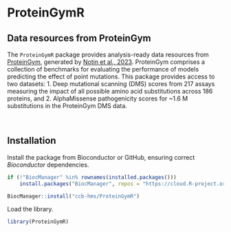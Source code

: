 # ProteinGymR

## Data resources from ProteinGym

The `ProteinGymR` package provides analysis-ready data resources from 
[ProteinGym](https://proteingym.org), generated by [Notin et al., 
2023](https://proceedings.neurips.cc/paper_files/paper/2023/hash/cac723e5ff29f65e3fcbb0739ae91bee-Abstract-Datasets_and_Benchmarks.html). ProteinGym 
comprises a collection of benchmarks for evaluating the performance of models 
predicting the effect of point mutations. This package provides access to two 
datasets: 1. Deep mutational scanning (DMS) scores from 217 assays measuring
the impact of all possible amino acid substitutions across 186 proteins, and 2.
AlphaMissense pathogenicity scores for ~1.6 M substitutions in the ProteinGym 
DMS data.

<br>


## Installation

Install the package from Bioconductor or GitHub, ensuring correct
*Bioconductor* dependencies.

``` r
if (!"BiocManager" %in% rownames(installed.packages()))
    install.packages("BiocManager", repos = "https://cloud.R-project.org")

BiocManager::install("ccb-hms/ProteinGymR")
```

Load the library.

``` r
library(ProteinGymR)
```
